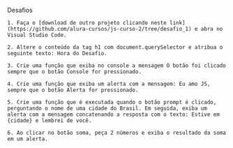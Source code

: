 Desafios

    1. Faça o [download de outro projeto clicando neste link](https://github.com/alura-cursos/js-curso-2/tree/desafio_1) e abra no Visual Studio Code.

    2. Altere o conteúdo da tag h1 com document.querySelector e atribua o seguinte texto: Hora do Desafio.

    3. Crie uma função que exiba no console a mensagem O botão foi clicado sempre que o botão Console for pressionado.

    4. Crie uma função que exiba um alerta com a mensagem: Eu amo JS, sempre que o botão Alerta for pressionado.

    5. Crie uma função que é executada quando o botão prompt é clicado, perguntando o nome de uma cidade do Brasil. Em seguida, exiba um alerta com a mensagem concatenando a resposta com o texto: Estive em {cidade} e lembrei de você.

    6. Ao clicar no botão soma, peça 2 números e exiba o resultado da soma em um alerta.
